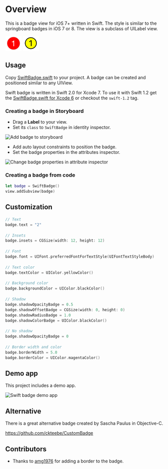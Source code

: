 # Overview

This is a badge view for iOS 7+ written in Swift. The style is similar to the springboard badges in iOS 7 or 8.
The view is a subclass of UILabel view.

<img src='graphics/swift-badge.png' height='49' alt='Swift Badge'>
<img src='graphics/swift-badge-with-border.png' height='49' alt='Swift Badge with border'>

## Usage

Copy [SwiftBadge.swift](https://github.com/marketplacer/swift-badge/blob/master/swift-badge/SwiftBadge.swift) to your project. A badge can be created and positioned similar to any UIView.

Swift badge is written in Swift 2.0 for Xcode 7. To use it with Swift 1.2 get the [SwiftBadge.swift for Xcode 6](https://github.com/marketplacer/swift-badge/blob/swift-1.2/swift-badge/SwiftBadge.swift) or checkout the `swift-1.2` tag.


### Creating a badge in Storyboard

* Drag a **Label** to your view.
* Set its `class` to `SwiftBadge` in identity inspector.

<img src='https://raw.githubusercontent.com/marketplacer/swift-badge/master/graphics/swift-badge-class.png' alt='Add badge to storyboard'>

* Add auto layout constraints to position the badge.
* Set the badge properties in the attributes inspector.

<img src='https://raw.githubusercontent.com/marketplacer/swift-badge/master/graphics/swift_badge_attributes_inspector.png' width='376' alt='Change badge properties in attribute inspector'>


### Creating a badge from code

```Swift
let badge = SwiftBadge()
view.addSubview(badge)
```

## Customization

```Swift
// Text
badge.text = "2"

// Insets
badge.insets = CGSize(width: 12, height: 12)

// Font
badge.font = UIFont.preferredFontForTextStyle(UIFontTextStyleBody)

// Text color
badge.textColor = UIColor.yellowColor()

// Background color
badge.backgroundColor = UIColor.blackColor()

// Shadow
badge.shadowOpacityBadge = 0.5
badge.shadowOffsetBadge = CGSize(width: 0, height: 0)
badge.shadowRadiusBadge = 1.0
badge.shadowColorBadge = UIColor.blackColor()

// No shadow
badge.shadowOpacityBadge = 0

// Border width and color
badge.borderWidth = 5.0
badge.borderColor = UIColor.magentaColor()
```

## Demo app

This project includes a demo app.

<img src='https://raw.githubusercontent.com/marketplacer/swift-badge/master/graphics/swift_badge_demo_app.png' width='414' alt='Swift badge demo app'>


## Alternative

There is a great alternative badge created by Sascha Paulus in Objective-C.

https://github.com/ckteebe/CustomBadge

## Contributors

* Thanks to [amg1976](https://github.com/amg1976) for adding a border to the badge.
